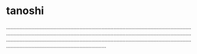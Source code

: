 # tanoshi

.......................................................................................................................................................................................................................................................................................................................................................................................................................................................